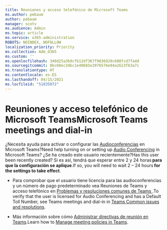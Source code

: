 ```yaml
---
title: Reuniones y acceso telefónico de Microsoft Teams
ms.author: pebaum
author: pebaum
manager: scotv
ms.audience: Admin
ms.topic: article
ms.service: o365-administration
ROBOTS: NOINDEX, NOFOLLOW
localization_priority: Priority
ms.collection: Adm_O365
ms.custom: ''
ms.openlocfilehash: 340d25a3b9cfb12df367f9836928c608fcd7fa4d
ms.sourcegitcommit: 8bc60ec34bc1e40685e3976576e04a2623f63a7c
ms.translationtype: HT
ms.contentlocale: es-ES
ms.lasthandoff: 04/15/2021
ms.locfileid: "51835072"
---
```

# <a name="microsoft-teams-meetings-and-dial-in"></a><span data-ttu-id="1d81a-102">Reuniones y acceso telefónico de Microsoft Teams</span><span class="sxs-lookup"><span data-stu-id="1d81a-102">Microsoft Teams meetings and dial-in</span></span>

<span data-ttu-id="1d81a-103">¿Necesita ayuda para activar o configurar las [Audioconferencias](https://docs.microsoft.com/microsoftteams/audio-conferencing-in-office-365) en Microsoft Teams?</span><span class="sxs-lookup"><span data-stu-id="1d81a-103">Need help turning on or setting up [Audio Conferencing](https://docs.microsoft.com/microsoftteams/audio-conferencing-in-office-365) in Microsoft Teams?</span></span> <span data-ttu-id="1d81a-104">¿Se ha creado este usuario recientemente?</span><span class="sxs-lookup"><span data-stu-id="1d81a-104">Has this user been recently created?</span></span> <span data-ttu-id="1d81a-105">Si es así, tendrá que esperar entre 2 y 24 horas **para que la configuración se aplique**.</span><span class="sxs-lookup"><span data-stu-id="1d81a-105">If so, you will need to wait 2 – 24 hours **for the settings to take effect**.</span></span>

- <span data-ttu-id="1d81a-106">Para comprobar que el usuario tiene licencia para las audioconferencias y un número de pago predeterminado vea Reuniones de Teams y acceso telefónico en [ Problemas y resoluciones comunes de Teams ](https://docs.microsoft.com/microsoftteams/known-issues).</span><span class="sxs-lookup"><span data-stu-id="1d81a-106">To verify that the user is licensed for Audio Conferencing and has a Default Toll Number, see Teams meetings and dial-in in [Teams Common issues and resolutions](https://docs.microsoft.com/microsoftteams/known-issues).</span></span>

- <span data-ttu-id="1d81a-107">Más información sobre cómo [Administrar directivas de reunión en Teams](https://docs.microsoft.com/microsoftteams/meeting-policies-in-teams).</span><span class="sxs-lookup"><span data-stu-id="1d81a-107">Learn how to [Manage meeting policies in Teams](https://docs.microsoft.com/microsoftteams/meeting-policies-in-teams).</span></span> 

